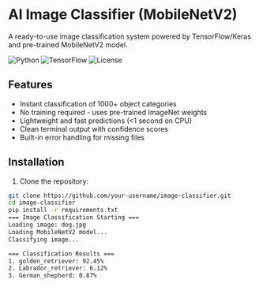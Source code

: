 #  AI Image Classifier (MobileNetV2)

A ready-to-use image classification system powered by TensorFlow/Keras and pre-trained MobileNetV2 model.

![Python](https://img.shields.io/badge/Python-3.8%2B-blue)
![TensorFlow](https://img.shields.io/badge/TensorFlow-2.x-orange)
![License](https://img.shields.io/badge/License-MIT-green)

## Features
- Instant classification of 1000+ object categories
- No training required - uses pre-trained ImageNet weights
- Lightweight and fast predictions (<1 second on CPU)
- Clean terminal output with confidence scores
- Built-in error handling for missing files

##  Installation
1. Clone the repository:
```bash
git clone https://github.com/your-username/image-classifier.git
cd image-classifier
pip install -r requirements.txt
=== Image Classification Starting ===
Loading image: dog.jpg
Loading MobileNetV2 model...
Classifying image...

=== Classification Results ===
1. golden_retriever: 92.45%
2. Labrador_retriever: 6.12%
3. German_shepherd: 0.87%

